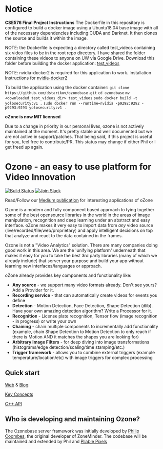 
# Notice

**CSE576 Final Project Instructions**
The Dockerfile in this repository is configured to build a docker image using a Ubuntu18.04 base image with all of the necessary dependencies including CUDA and Darknet. It then clones the source and builds it within the image.

NOTE: the Dockerfile is expecting a directory called test_videos containing six video files to be in the root repo directory.
I have shared the folder containing these videos to anyone on UW via Google Drive. 
Download this folder before building the docker application: [test_videos](https://drive.google.com/drive/folders/15Nqs-HzkD9PUFRyD3ZwjGEFBcEDD9X5m?usp=sharing)

NOTE: nvidia-docker2 is required for this application to work.
Installation Instructions for [nvidia-docker2](https://github.com/NVIDIA/nvidia-docker)

To build the application using the docker container:
	`git clone https://github.com/dstarikov/ozonebase.git`
	`cd ozonebase`
	`mv <downloaded_test_videos_dir> test_videos`
	`sudo docker build -t yolosecurity:v1 .`
	`sudo docker run --runtime=nvidia -p9292:9292 -p9293:9293 yolosecurity:v1 .`

**oZone is now MIT licensed**

Due to a change in priority in our personal lives, ozone is not actively maintained at the moment. It's pretty stable and well documented but we are not active in support/patches. That being said, if this project is useful for you, feel free to contribute/PR. This status may change if either Phil or I get freed up again.

# Ozone -  an easy to use platform for Video Innovation

[![Build Status](https://travis-ci.org/ozonesecurity/ozonebase.svg?branch=master)](https://travis-ci.org/ozonesecurity/ozonebase)
[![Join Slack](https://github.com/ozonesecurity/ozonebase/blob/master/img/slacksm.png?raw=true)](https://ozone.herokuapp.com)


Read/Follow our [Medium publication](https://medium.com/ozone-security) for interesting applications of oZone

Ozone is a modern and fully component based approach to tying together some of the best opensource libraries in the world in the areas of image manipulation, recognition and deep learning under an abstract and easy interface. oZone makes it very easy to import data from _any_ video source (live/recorded/file/web/proprietary) and apply intelligent decisions on top that analyze and react to the data contained in the frames.

Ozone is not a "Video Analytics" solution. There are many companies doing good work in this area. We are the 'unifying platform' underneath that makes it easy for you to take the best 3rd party libraries (many of which we already include) that server your purpose and build your app without learning new interfaces/languages or approach.

oZone already provides key components and functionality like:
* **Any source** - we support many video formats already. Don't see yours? Add a Provider for it.
* **Recording service** - that can automatically create videos for events you define
* **Detection** - Motion Detection, Face Detection, Shape Detection (dlib). Have your own amazing detection algorithm? Write a Processor for it.
* **Recognition** - License plate recognition, Tensor flow (image recognition - in progress) or write your own
* **Chaining** - chain multiple components to incrementally add functionality (example, chain Shape Detection to Motion Detection to only reach if there is Motion AND it matches the shapes you are looking for)
* **Arbitrary Image Filters** - for deep diving into image transformations (histograms/edge detection/scaling/time stamping/etc.)
* **Trigger framework** - allows you to combine external triggers (example temperature/location/etc) with image triggers for complex processing

## Quick start
[Web](http://ozone.network) & [Blog](https://medium.com/ozone-security)

[Key Concepts](http://ozone-framework.readthedocs.io/en/latest/index.html)

[C++ API](http://ozone.network/apidocs/index.html)


## Who is developing and maintaining Ozone?
The Ozonebase server framework was initially developed by [Philip Coombes](https://github.com/web2wire), the original developer of ZoneMinder. The codebase will be maintained and extended by Phil and [Pliable Pixels](https://github.com/pliablepixels) 


